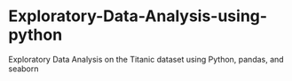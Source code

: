 # Exploratory-Data-Analysis-using-python
Exploratory Data Analysis on the Titanic dataset using Python, pandas, and seaborn
